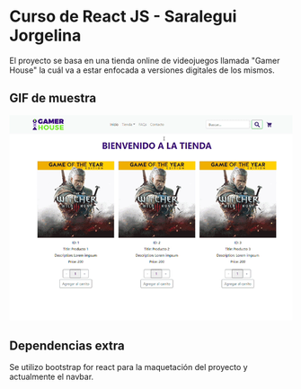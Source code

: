 # Curso de React JS - Saralegui Jorgelina

El proyecto se basa en una tienda online de videojuegos llamada "Gamer House" la cuál va a estar enfocada a versiones digitales de los mismos.

## GIF de muestra

![](https://github.com/Jorsara/gamerhouse/blob/main/src/assets/img/muestra.gif?raw=true)

## Dependencias extra

Se utilizo bootstrap for react para la maquetación del proyecto y actualmente el navbar.
